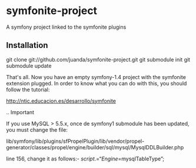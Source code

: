 symfonite-project
=================

A symfony project linked to the symfonite plugins

Installation
------------

git clone git://github.com/juanda/symfonite-project.git
git submodule init
git submodule update

That's all. Now you have an empty symfony-1.4 project with the symfonite extension
plugged. In order to know what you can do with this, you should follow the tutorial:

http://ntic.educacion.es/desarrollo/symfonite 

.. Important 
   
   If you use MySQL > 5.5.x, once de symfony1 submodule has been updated, you
   must change the file:

   lib/symfony/lib/plugins/sfPropelPlugin/lib/vendor/propel-generator/classes/propel/engine/builder/sql/mysql/MysqlDDLBuilder.php

   line 156, change it as follows:- $script .= “Engine=$mysqlTableType”;
